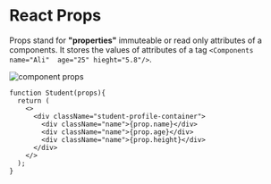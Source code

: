 # React Props
  Props stand for **"properties"**  immuteable or read only attributes of a components.
  It stores the values of attributes of a tag `<Components name="Ali"  age="25" hieght="5.8"/>`.

  ![component props](https://github.com/arsibux/react-app-overview/blob/main/docs/img/props.jpg "component props")

  ```
  function Student(props){
    return (
      <>
        <div className="student-profile-container">
          <div className="name">{prop.name}</div>
          <div className="name">{prop.age}</div>
          <div className="name">{prop.height}</div>
        </div>
      </>
    );
  }

  ```